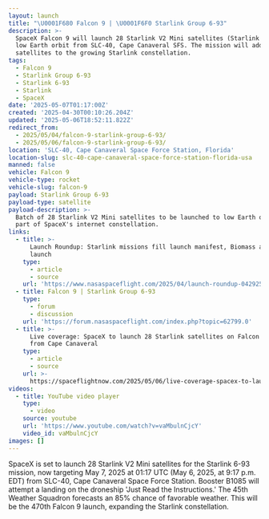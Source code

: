 ```yaml
---
layout: launch
title: "\U0001F680 Falcon 9 | \U0001F6F0 Starlink Group 6-93"
description: >-
  SpaceX Falcon 9 will launch 28 Starlink V2 Mini satellites (Starlink 6-93) to
  low Earth orbit from SLC-40, Cape Canaveral SFS. The mission will add more
  satellites to the growing Starlink constellation.
tags:
  - Falcon 9
  - Starlink Group 6-93
  - Starlink 6-93
  - Starlink
  - SpaceX
date: '2025-05-07T01:17:00Z'
created: '2025-04-30T00:10:26.204Z'
updated: '2025-05-06T18:52:11.822Z'
redirect_from:
  - 2025/05/04/falcon-9-starlink-group-6-93/
  - 2025/05/06/falcon-9-starlink-group-6-93/
location: 'SLC-40, Cape Canaveral Space Force Station, Florida'
location-slug: slc-40-cape-canaveral-space-force-station-florida-usa
manned: false
vehicle: Falcon 9
vehicle-type: rocket
vehicle-slug: falcon-9
payload: Starlink Group 6-93
payload-type: satellite
payload-description: >-
  Batch of 28 Starlink V2 Mini satellites to be launched to low Earth orbit as
  part of SpaceX's internet constellation.
links:
  - title: >-
      Launch Roundup: Starlink missions fill launch manifest, Biomass and Alpha
      launch
    type:
      - article
      - source
    url: 'https://www.nasaspaceflight.com/2025/04/launch-roundup-042925/'
  - title: Falcon 9 | Starlink Group 6-93
    type:
      - forum
      - discussion
    url: 'https://forum.nasaspaceflight.com/index.php?topic=62799.0'
  - title: >-
      Live coverage: SpaceX to launch 28 Starlink satellites on Falcon 9 rocket
      from Cape Canaveral
    type:
      - article
      - source
    url: >-
      https://spaceflightnow.com/2025/05/06/live-coverage-spacex-to-launch-28-starlink-satellites-on-falcon-9-rocket-from-cape-canaveral-4/
videos:
  - title: YouTube video player
    type:
      - video
    source: youtube
    url: 'https://www.youtube.com/watch?v=vaMbulnCjcY'
    video_id: vaMbulnCjcY
images: []
---
```

SpaceX is set to launch 28 Starlink V2 Mini satellites for the Starlink 6-93 mission, now targeting May 7, 2025 at 01:17 UTC (May 6, 2025, at 9:17 p.m. EDT) from SLC-40, Cape Canaveral Space Force Station. Booster B1085 will attempt a landing on the droneship 'Just Read the Instructions.' The 45th Weather Squadron forecasts an 85% chance of favorable weather. This will be the 470th Falcon 9 launch, expanding the Starlink constellation.
